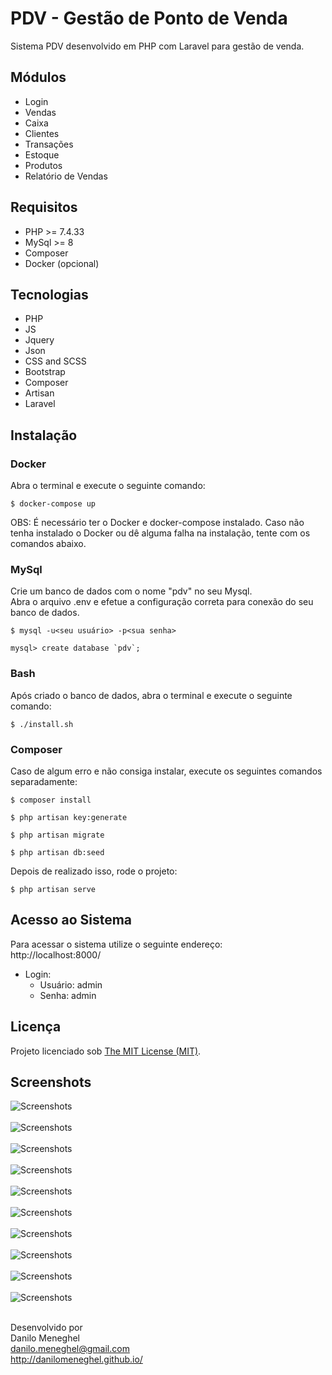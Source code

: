 # PDV - Gestão de Ponto de Venda

Sistema PDV desenvolvido em PHP com Laravel para gestão de venda.

## Módulos

- Login
- Vendas
- Caixa
- Clientes
- Transações
- Estoque
- Produtos
- Relatório de Vendas

## Requisitos

- PHP >= 7.4.33
- MySql >= 8
- Composer
- Docker (opcional)

## Tecnologias

- PHP
- JS
- Jquery
- Json
- CSS and SCSS
- Bootstrap
- Composer
- Artisan
- Laravel

## Instalação

### Docker
Abra o terminal e execute o seguinte comando:

```
$ docker-compose up
```

OBS: É necessário ter o Docker e docker-compose instalado.
Caso não tenha instalado o Docker ou dê alguma falha na instalação, tente com os comandos abaixo.

### MySql
Crie um banco de dados com o nome "pdv" no seu Mysql.<br>
Abra o arquivo .env e efetue a configuração correta para conexão do seu banco de dados.<br>

```
$ mysql -u<seu usuário> -p<sua senha>

mysql> create database `pdv`;
```

### Bash
Após criado o banco de dados, abra o terminal e execute o seguinte comando:

```
$ ./install.sh
```

### Composer
Caso de algum erro e não consiga instalar, execute os seguintes comandos separadamente:

```
$ composer install

$ php artisan key:generate

$ php artisan migrate

$ php artisan db:seed
```

Depois de realizado isso, rode o projeto:

```
$ php artisan serve
```

## Acesso ao Sistema 

Para acessar o sistema utilize o seguinte endereço:<br>
http://localhost:8000/

- Login: <br>
    - Usuário: admin<br>
    - Senha: admin

## Licença

Projeto licenciado sob <a href="LICENSE">The MIT License (MIT)</a>.

## Screenshots

![Screenshots](screenshots/screenshot01.png) <br><br>
![Screenshots](screenshots/screenshot02.png) <br><br>
![Screenshots](screenshots/screenshot03.png) <br><br>
![Screenshots](screenshots/screenshot04.png) <br><br>
![Screenshots](screenshots/screenshot05.png) <br><br>
![Screenshots](screenshots/screenshot06.png) <br><br>
![Screenshots](screenshots/screenshot07.png) <br><br>
![Screenshots](screenshots/screenshot08.png) <br><br>
![Screenshots](screenshots/screenshot09.png) <br><br>
![Screenshots](screenshots/screenshot10.png) <br><br>


Desenvolvido por<br>
Danilo Meneghel<br>
danilo.meneghel@gmail.com<br>
http://danilomeneghel.github.io/<br>
